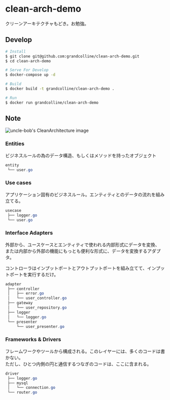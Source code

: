 # clean-arch-demo

クリーンアーキテクチャもどき。お勉強。


## Develop

```bash
# Install
$ git clone git@github.com:grandcolline/clean-arch-demo.git
$ cd clean-arch-demo

# Serve For Develop
$ docker-compose up -d

# Build
$ docker build -t grandcolline/clean-arch-demo .

# Run
$ docker run grandcolline/clean-arch-demo
```

## Note

![uncle-bob's CleanArchitecture image](https://blog.cleancoder.com/uncle-bob/images/2012-08-13-the-clean-architecture/CleanArchitecture.jpg)

### Entities

ビジネスルールの為のデータ構造、もしくはメソッドを持ったオブジェクト

```java
entity
 └── user.go
```

### Use cases

アプリケーション固有のビジネスルール。エンティティとのデータの流れを組み立てる。

```java
usecase
 ├── logger.go
 └── user.go
```

### Interface Adapters

外部から、ユースケースとエンティティで使われる内部形式にデータを変換、  
または内部から外部の機能にもっとも便利な形式に、データを変換するアダプタ。

コントローラはインプットポートとアウトプットポートを組み立てて、インプットポートを実行するだけ。

```java
adapter
 ├── controller
 │   ├── error.go
 │   └── user_controller.go
 ├── gateway
 │   └── user_repository.go
 ├── logger
 │   └── logger.go
 └── presenter
     └── user_presenter.go
```

### Frameworks & Drivers

フレームワークやツールから構成される。このレイヤーには、多くのコードは書かない。  
ただし、ひとつ内側の円と通信するつなぎのコードは、ここに含まれる。

```java
driver
 ├── logger.go
 ├── mysql
 │   └── connection.go
 └── router.go
```

